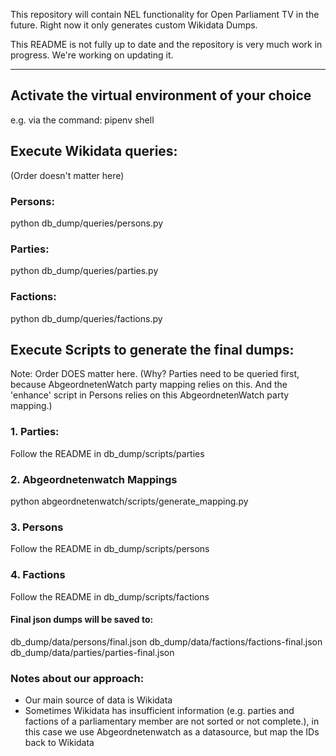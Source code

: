 This repository will contain NEL functionality for Open Parliament TV in the future. Right now it only generates custom Wikidata Dumps.

This README is not fully up to date and the repository is very much work in progress. We're working on updating it.

---

## Activate the virtual environment of your choice

e.g. via the command: pipenv shell

## Execute Wikidata queries:

(Order doesn't matter here)

### Persons:

python db_dump/queries/persons.py

### Parties:

python db_dump/queries/parties.py

### Factions:

python db_dump/queries/factions.py

## Execute Scripts to generate the final dumps:

Note: Order DOES matter here.
(Why? Parties need to be queried first, because AbgeordnetenWatch party mapping relies on this. And the 'enhance' script in Persons relies on this AbgeordnetenWatch party mapping.)

### 1. Parties:

Follow the README in db_dump/scripts/parties

### 2. Abgeordnetenwatch Mappings

python abgeordnetenwatch/scripts/generate_mapping.py

### 3. Persons

Follow the README in db_dump/scripts/persons

### 4. Factions

Follow the README in db_dump/scripts/factions

#### Final json dumps will be saved to:

db_dump/data/persons/final.json
db_dump/data/factions/factions-final.json
db_dump/data/parties/parties-final.json

### Notes about our approach:

- Our main source of data is Wikidata
- Sometimes Wikidata has insufficient information (e.g. parties and factions of a parliamentary member are not sorted or not complete.), in this case we use Abgeordnetenwatch as a datasource, but map the IDs back to Wikidata
